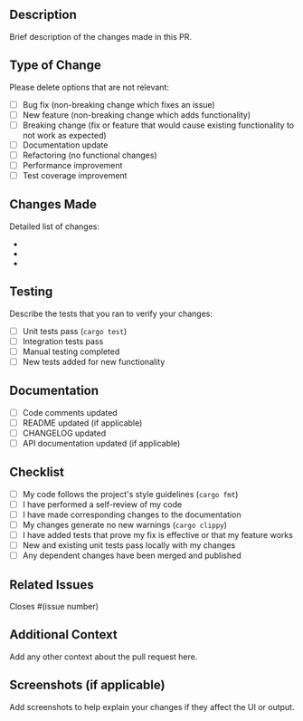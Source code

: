 ## Description

Brief description of the changes made in this PR.

## Type of Change

Please delete options that are not relevant:

- [ ] Bug fix (non-breaking change which fixes an issue)
- [ ] New feature (non-breaking change which adds functionality)
- [ ] Breaking change (fix or feature that would cause existing functionality to not work as expected)
- [ ] Documentation update
- [ ] Refactoring (no functional changes)
- [ ] Performance improvement
- [ ] Test coverage improvement

## Changes Made

Detailed list of changes:

- 
- 
- 

## Testing

Describe the tests that you ran to verify your changes:

- [ ] Unit tests pass (`cargo test`)
- [ ] Integration tests pass
- [ ] Manual testing completed
- [ ] New tests added for new functionality

## Documentation

- [ ] Code comments updated
- [ ] README updated (if applicable)
- [ ] CHANGELOG updated
- [ ] API documentation updated (if applicable)

## Checklist

- [ ] My code follows the project's style guidelines (`cargo fmt`)
- [ ] I have performed a self-review of my code
- [ ] I have made corresponding changes to the documentation
- [ ] My changes generate no new warnings (`cargo clippy`)
- [ ] I have added tests that prove my fix is effective or that my feature works
- [ ] New and existing unit tests pass locally with my changes
- [ ] Any dependent changes have been merged and published

## Related Issues

Closes #(issue number)

## Additional Context

Add any other context about the pull request here.

## Screenshots (if applicable)

Add screenshots to help explain your changes if they affect the UI or output.
